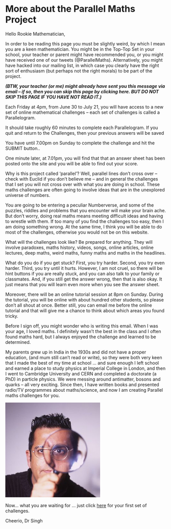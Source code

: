 # More about the Parallel Maths Project
 
Hello Rookie Mathematician,
 
In order to be reading this page you must be slightly weird, by which I mean you are a keen mathematician. You might be in the Top-Top Set in your school, your teacher or parent might have recommended you, or you might have received one of our tweets (@ParallelMaths). Alternatively, you might have hacked into our mailing list, in which case you clearly have the right sort of enthusiasm (but perhaps not the right morals) to be part of the project.
 
_**(BTW, your teacher (or me) might already have sent you this message via email – if so, then you can skip this page by clicking here. BUT DO NOT SKIP THIS PAGE IF YOU HAVE NOT READ IT.)**_
 
Each Friday at 4pm, from June 30 to July 21, you will have access to a new set of online mathematical challenges – each set of challenges is called a Parallelogram. 
 
It should take roughly 60 minutes to complete each Parallelogram. If you quit and return to the Challenges, then your previous answers will be saved 
 
You have until 7.00pm on Sunday to complete the challenge and hit the SUBMIT button..
 
One minute later, at 7.01pm, you will find that that an answer sheet has been posted onto the site and you will be able to find out your score.
 
Why is this project called ‘parallel’? Well, parallel lines don’t cross over – check with Euclid if you don’t believe me – and in general the challenges that I set you will not cross over with what you are doing in school. These maths challenges are often going to involve ideas that are in the unexplored universe of numbers. 
 
You are going to be entering a peculiar Numberverse, and some of the puzzles, riddles and problems that you encounter will make your brain ache. But don’t worry, doing real maths means meeting difficult ideas and having to wrestle with them. If too many of you find the challenges too easy, then I am doing something wrong. At the same time, I think you will be able to do most of the challenges, otherwise you would not be on this website.
 
What will the challenges look like? Be prepared for anything. They will involve paradoxes, maths history, videos, songs, online articles, online lectures, deep maths, weird maths, funny maths and maths in the headlines.
 
What do you do if you get stuck? First, you try harder. Second, you try even harder. Third, you try until it hurts. However, I am not cruel, so there will be hint buttons if you are really stuck, and you can also talk to your family or classmates. And, if you still get the answer wrong, then that is also okay. It just means that you will learn even more when you see the answer sheet.
 
Moreover, there will be an online tutorial session at 8pm on Sunday. During the tutorial, you will be online with about hundred other students, so please don’t all shout at once. Better still, you can email me before the online tutorial and that will give me a chance to think about which areas you found tricky.
 
Before I sign off, you might wonder who is writing this email. 
When I was your age, I loved maths. I definitely wasn’t the best in the class and I often found maths hard, but I always enjoyed the challenge and learned to be determined.

My parents grew up in India in the 1930s and did not have a proper education, (and mum still can’t read or write), so they were both very keen that I made the best of my time at school … and sure enough I left school and earned a place to study physics at Imperial College in London, and then I went to Cambridge University and CERN and completed a doctorate (a PhD) in particle physics. We were messing around antimatter, bosons and quarks – all very exciting. Since then, I have written books and presented radio/TV programmes about maths/science, and now I am creating Parallel maths challenges for you.

![Dr Simon Singh](/images/simon.jpg)
  
Now… what you are waiting for … just click [here](/1-maths-jokes) for your first set of challenges.
 
Cheerio,
Dr Singh 
